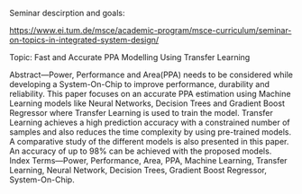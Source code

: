 
Seminar descirption and goals:

https://www.ei.tum.de/msce/academic-program/msce-curriculum/seminar-on-topics-in-integrated-system-design/



Topic: Fast and Accurate PPA Modelling Using Transfer Learning


Abstract—Power, Performance and Area(PPA) needs to be
considered while developing a System-On-Chip to improve performance, durability and reliability. This paper focuses on an
accurate PPA estimation using Machine Learning models like
Neural Networks, Decision Trees and Gradient Boost Regressor
where Transfer Learning is used to train the model. Transfer
Learning achieves a high prediction accuracy with a constrained
number of samples and also reduces the time complexity by using
pre-trained models. A comparative study of the different models
is also presented in this paper. An accuracy of up to 98% can
be achieved with the proposed models.
Index Terms—Power, Performance, Area, PPA, Machine
Learning, Transfer Learning, Neural Network, Decision Trees,
Gradient Boost Regressor, System-On-Chip.
